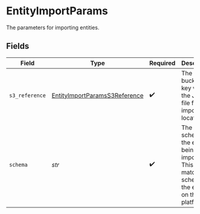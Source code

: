 # EntityImportParams

The parameters for importing entities.


## Fields

| Field                                                                                                  | Type                                                                                                   | Required                                                                                               | Description                                                                                            | Example                                                                                                |
| ------------------------------------------------------------------------------------------------------ | ------------------------------------------------------------------------------------------------------ | ------------------------------------------------------------------------------------------------------ | ------------------------------------------------------------------------------------------------------ | ------------------------------------------------------------------------------------------------------ |
| `s3_reference`                                                                                         | [EntityImportParamsS3Reference](../../models/shared/entityimportparamss3reference.md)                  | :heavy_check_mark:                                                                                     | The S3 bucket and key where the JSON file for import is located.                                       |                                                                                                        |
| `schema`                                                                                               | *str*                                                                                                  | :heavy_check_mark:                                                                                     | The schema of the entities being imported. This must match the schema of the entities on the platform. | contact                                                                                                |